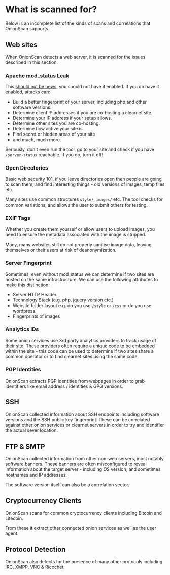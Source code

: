 # What is scanned for?

Below is an incomplete list of the kinds of scans and correlations that OnionScan
supports.

## Web sites

When OnionScan detects a web server, it is scanned for the issues described in this section.

### Apache mod_status Leak

This [should not be news](http://arstechnica.com/security/2016/02/default-settings-in-apache-may-decloak-tor-hidden-services/), you should not have it enabled. If you do have it enabled, attacks can:

* Build a better fingerprint of your server, including php and other software versions.
* Determine client IP addresses if you are co-hosting a clearnet site.
* Determine your IP address if your setup allows.
* Determine other sites you are co-hosting.
* Determine how active your site is.
* Find secret or hidden areas of your site
* and much, much more.

Seriously, don't even run the tool, go to your site and check if you have `/server-status`
reachable. If you do, turn it off!

### Open Directories

Basic web security 101, if you leave directories open then people are going to scan
them, and find interesting things - old versions of images, temp files etc.

Many sites use common structures `style/`, `images/` etc. The tool checks for
common variations, and allows the user to submit others for testing. 

### EXIF Tags

Whether you create them yourself or allow users to upload images, you need to
ensure the metadata associated with the image is stripped.

Many, many websites still do not properly sanitise image data, leaving themselves
or their users at risk of deanonymization.

### Server Fingerprint

Sometimes, even without mod_status we can determine if two sites are hosted on
 the same infrastructure. We can use the following attributes to make this distinction:

* Server HTTP Header
* Technology Stack (e.g. php, jquery version etc.)
* Website folder layout e.g. do you use `/style` or `/css` or do you use wordpress.
* Fingerprints of images

### Analytics IDs

Some onion services use 3rd party analytics providers to track usage of their
site. These providers often require a unique code to be embedded within the
site  - this code can be used to determine if two sites share a common operator
 or to find clearnet sites using the same code.

### PGP Identities

OnionScan extracts PGP identities from webpages in order to grab identifiers
like email address / identities & GPG versions.

## SSH

OnionScan collected information about SSH endpoints including software versions
and the SSH public key fingerprint. These can be correlated against other onion
services or clearnet servers in order to try and identifier the actual sever
location.

## FTP & SMTP

OnionScan collected information from other non-web servers, most notably software
banners. These banners are often misconfigured to reveal information about the 
target server - including OS version, and sometimes hostnames and IP addresses.

The software version itself can also be a correlation vector.

## Cryptocurrency Clients

OnionScan scans for common cryptocurrency clients including Bitcoin and Litecoin.

From these it extract other connected onion services as well as the user agent.

## Protocol Detection

OnionScan also detects for the presence of many other protocols including IRC,
XMPP, VNC & Ricochet.

